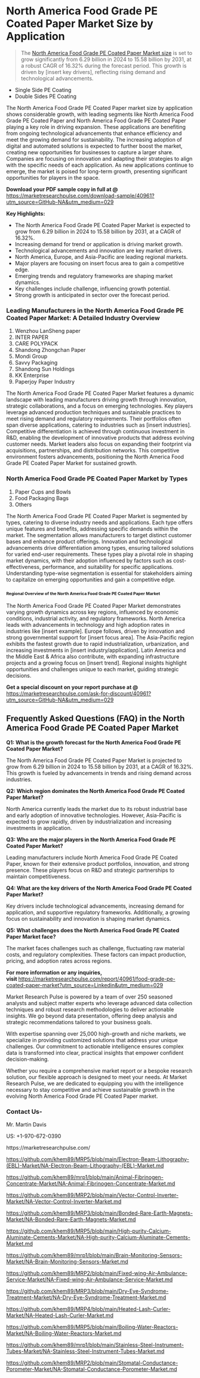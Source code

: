 <h1>North America Food Grade PE Coated Paper Market&nbsp;Size by Application</h1><blockquote><p>The <a href="https://marketresearchpulse.com/download-sample/40961?utm_source=GitHub-NA&amp;utm_medium=029">North America Food Grade PE Coated Paper Market size</a> is set to grow significantly from 6.29 billion in 2024 to 15.58 billion by 2031, at a robust CAGR of 16.32% during the forecast period. This growth is driven by [insert key drivers], reflecting rising demand and technological advancements.</p></blockquote><ul><li>Single Side PE Coating<li> Double Sides PE Coating</li></ul><p>The North America Food Grade PE Coated Paper market size by application shows considerable growth, with leading segments like North America Food Grade PE Coated Paper and North America Food Grade PE Coated Paper playing a key role in driving expansion. These applications are benefiting from ongoing technological advancements that enhance efficiency and meet the growing demand for sustainability. The increasing adoption of digital and automated solutions is expected to further boost the market, creating new opportunities for businesses to capture a larger share. Companies are focusing on innovation and adapting their strategies to align with the specific needs of each application. As new applications continue to emerge, the market is poised for long-term growth, presenting significant opportunities for players in the space.</p><p><strong>Download your PDF sample copy in full at @ </strong><a href="https://marketresearchpulse.com/download-sample/40961?utm_source=GitHub-NA&amp;utm_medium=029">https://marketresearchpulse.com/download-sample/40961?utm_source=GitHub-NA&amp;utm_medium=029</a></p><p><strong>Key Highlights: </strong></p><ul><li>The North America Food Grade PE Coated Paper Market is expected to grow from 6.29 billion in 2024 to 15.58 billion by 2031, at a CAGR of 16.32%.</li><li>Increasing demand for trend or application is driving market growth.</li><li>Technological advancements and innovation are key market drivers.</li><li>North America, Europe, and Asia-Pacific are leading regional markets.</li><li>Major players are focusing on insert focus area to gain a competitive edge.</li><li>Emerging trends and regulatory frameworks are shaping market dynamics.</li><li>Key challenges include challenge, influencing growth potential.</li><li>Strong growth is anticipated in sector over the forecast period.</li></ul><h3>Leading Manufacturers in the North America Food Grade PE Coated Paper Market: A Detailed Industry Overview</h3><ol><li>Wenzhou LanSheng paper</li><li>INTER PAPER</li><li>CARE POLYPACK</li><li>Shandong Zhongchan Paper</li><li>Mondi Group</li><li>Savvy Packaging</li><li>Shandong Sun Holdings</li><li>KK Enterprise</li><li>Paperjoy Paper Industry</li></ol><div class="flex max-w-full flex-col flex-grow"><div class="min-h-8 text-message flex w-full flex-col items-end gap-2 whitespace-normal break-words [.text-message+&amp;]:mt-5" dir="auto" data-message-author-role="assistant" data-message-id="fd8432e4-4910-450d-b182-61b7bfb0a01f" data-message-model-slug="gpt-4o"><div class="flex w-full flex-col gap-1 empty:hidden first:pt-[3px]"><div class="markdown prose w-full break-words dark:prose-invert light"><p>The North America Food Grade PE Coated Paper Market features a dynamic landscape with leading manufacturers driving growth through innovation, strategic collaborations, and a focus on emerging technologies. Key players leverage advanced production techniques and sustainable practices to meet rising demand and regulatory requirements. Their portfolios often span diverse applications, catering to industries such as [insert industries]. Competitive differentiation is achieved through continuous investment in R&amp;D, enabling the development of innovative products that address evolving customer needs. Market leaders also focus on expanding their footprint via acquisitions, partnerships, and distribution networks. This competitive environment fosters advancements, positioning the North America Food Grade PE Coated Paper Market for sustained growth.</p></div></div></div></div><h3>North America Food Grade PE Coated Paper Market by Types</h3><ol><li>Paper Cups and Bowls<li> Food Packaging Bags<li> Others</li></ol><div class="flex max-w-full flex-col flex-grow"><div class="min-h-8 text-message flex w-full flex-col items-end gap-2 whitespace-normal break-words [.text-message+&amp;]:mt-5" dir="auto" data-message-author-role="assistant" data-message-id="084470be-0bb7-4664-bddf-5156b4f41249" data-message-model-slug="gpt-4o-mini"><div class="flex w-full flex-col gap-1 empty:hidden first:pt-[3px]"><div class="markdown prose w-full break-words dark:prose-invert light"><p>The North America Food Grade PE Coated Paper Market is segmented by types, catering to diverse industry needs and applications. Each type offers unique features and benefits, addressing specific demands within the market. The segmentation allows manufacturers to target distinct customer bases and enhance product offerings. Innovation and technological advancements drive differentiation among types, ensuring tailored solutions for varied end-user requirements. These types play a pivotal role in shaping market dynamics, with their adoption influenced by factors such as cost-effectiveness, performance, and suitability for specific applications. Understanding type-wise segmentation is essential for stakeholders aiming to capitalize on emerging opportunities and gain a competitive edge.</p></div></div></div></div><h3><span style="font-size: 11px;">Regional Overview of the North America Food Grade PE Coated Paper Market</span></h3><div class="flex max-w-full flex-col flex-grow"><div class="min-h-8 text-message flex w-full flex-col items-end gap-2 whitespace-normal break-words [.text-message+&amp;]:mt-5" dir="auto" data-message-author-role="assistant" data-message-id="e9038762-ce64-4e30-91c9-9bd413514231" data-message-model-slug="gpt-4o-mini"><div class="flex w-full flex-col gap-1 empty:hidden first:pt-[3px]"><div class="markdown prose w-full break-words dark:prose-invert light"><p>The North America Food Grade PE Coated Paper Market demonstrates varying growth dynamics across key regions, influenced by economic conditions, industrial activity, and regulatory frameworks. North America leads with advancements in technology and high adoption rates in industries like [insert example]. Europe follows, driven by innovation and strong governmental support for [insert focus area]. The Asia-Pacific region exhibits the fastest growth due to rapid industrialization, urbanization, and increasing investments in [insert industry/application]. Latin America and the Middle East &amp; Africa also contribute, with expanding infrastructure projects and a growing focus on [insert trend]. Regional insights highlight opportunities and challenges unique to each market, guiding strategic decisions.</p></div></div></div></div><p><strong>Get a special discount on your report purchase at @ </strong><a href="https://marketresearchpulse.com/ask-for-discount/40961?utm_source=GitHub-NA&amp;utm_medium=029">https://marketresearchpulse.com/ask-for-discount/40961?utm_source=GitHub-NA&amp;utm_medium=029</a></p><h2>Frequently Asked Questions (FAQ) in the North America Food Grade PE Coated Paper Market</h2><p><strong>Q1: What is the growth forecast for the North America Food Grade PE Coated Paper Market?</strong></p><p>The North America Food Grade PE Coated Paper Market is projected to grow from 6.29 billion in 2024 to 15.58 billion by 2031, at a CAGR of 16.32%. This growth is fueled by advancements in trends and rising demand across industries.</p><p><strong>Q2: Which region dominates the North America Food Grade PE Coated Paper Market?</strong></p><p>North America currently leads the market due to its robust industrial base and early adoption of innovative technologies. However, Asia-Pacific is expected to grow rapidly, driven by industrialization and increasing investments in application.</p><p><strong>Q3: Who are the major players in the North America Food Grade PE Coated Paper Market?</strong></p><p>Leading manufacturers include North America Food Grade PE Coated Paper, known for their extensive product portfolios, innovation, and strong presence. These players focus on R&amp;D and strategic partnerships to maintain competitiveness.</p><p><strong>Q4: What are the key drivers of the North America Food Grade PE Coated Paper Market?</strong></p><p>Key drivers include technological advancements, increasing demand for application, and supportive regulatory frameworks. Additionally, a growing focus on sustainability and innovation is shaping market dynamics.</p><p><strong>Q5: What challenges does the North America Food Grade PE Coated Paper Market face?</strong></p><p>The market faces challenges such as challenge, fluctuating raw material costs, and regulatory complexities. These factors can impact production, pricing, and adoption rates across regions.</p><p><strong>For more information or any inquiries, visit&nbsp;</strong><a href="https://marketresearchpulse.com/report/40961/food-grade-pe-coated-paper-market?utm_source=Linkedin&utm_medium=029">https://marketresearchpulse.com/report/40961/food-grade-pe-coated-paper-market?utm_source=Linkedin&utm_medium=029</a></p><p>Market Research Pulse is powered by a team of over 250 seasoned analysts and subject matter experts who leverage advanced data collection techniques and robust research methodologies to deliver actionable insights. We go beyond data presentation, offering deep analysis and strategic recommendations tailored to your business goals.</p><p>With expertise spanning over 25,000 high-growth and niche markets, we specialize in providing customized solutions that address your unique challenges. Our commitment to actionable intelligence ensures complex data is transformed into clear, practical insights that empower confident decision-making.</p><p>Whether you require a comprehensive market report or a bespoke research solution, our flexible approach is designed to meet your needs. At Market Research Pulse, we are dedicated to equipping you with the intelligence necessary to stay competitive and achieve sustainable growth in the evolving North America Food Grade PE Coated Paper market.</p><h3><strong>Contact Us-</strong></h3><p>Mr. Martin Davis</p><p>US: +1-970-672-0390</p><p>https://marketresearchpulse.com/</p><p><a href="https://github.com/khem89/MRP5/blob/main/Electron-Beam-Lithography-(EBL)-Market/NA-Electron-Beam-Lithography-(EBL)-Market.md">https://github.com/khem89/MRP5/blob/main/Electron-Beam-Lithography-(EBL)-Market/NA-Electron-Beam-Lithography-(EBL)-Market.md</a></p><p><a href="https://github.com/khem89/mrp1/blob/main/Animal-Fibrinogen-Concentrate-Market/NA-Animal-Fibrinogen-Concentrate-Market.md">https://github.com/khem89/mrp1/blob/main/Animal-Fibrinogen-Concentrate-Market/NA-Animal-Fibrinogen-Concentrate-Market.md</a></p><p><a href="https://github.com/khem89/MRP2/blob/main/Vector-Control-Inverter-Market/NA-Vector-Control-Inverter-Market.md">https://github.com/khem89/MRP2/blob/main/Vector-Control-Inverter-Market/NA-Vector-Control-Inverter-Market.md</a></p><p><a href="https://github.com/khem89/MRP3/blob/main/Bonded-Rare-Earth-Magnets-Market/NA-Bonded-Rare-Earth-Magnets-Market.md">https://github.com/khem89/MRP3/blob/main/Bonded-Rare-Earth-Magnets-Market/NA-Bonded-Rare-Earth-Magnets-Market.md</a></p><p><a href="https://github.com/khem89/MRP5/blob/main/High-purity-Calcium-Aluminate-Cements-Market/NA-High-purity-Calcium-Aluminate-Cements-Market.md">https://github.com/khem89/MRP5/blob/main/High-purity-Calcium-Aluminate-Cements-Market/NA-High-purity-Calcium-Aluminate-Cements-Market.md</a></p><p><a href="https://github.com/khem89/mrp1/blob/main/Brain-Monitoring-Sensors-Market/NA-Brain-Monitoring-Sensors-Market.md">https://github.com/khem89/mrp1/blob/main/Brain-Monitoring-Sensors-Market/NA-Brain-Monitoring-Sensors-Market.md</a></p><p><a href="https://github.com/khem89/MRP2/blob/main/Fixed-wing-Air-Ambulance-Service-Market/NA-Fixed-wing-Air-Ambulance-Service-Market.md">https://github.com/khem89/MRP2/blob/main/Fixed-wing-Air-Ambulance-Service-Market/NA-Fixed-wing-Air-Ambulance-Service-Market.md</a></p><p><a href="https://github.com/khem89/MRP3/blob/main/Dry-Eye-Syndrome-Treatment-Market/NA-Dry-Eye-Syndrome-Treatment-Market.md">https://github.com/khem89/MRP3/blob/main/Dry-Eye-Syndrome-Treatment-Market/NA-Dry-Eye-Syndrome-Treatment-Market.md</a></p><p><a href="https://github.com/khem89/MRP4/blob/main/Heated-Lash-Curler-Market/NA-Heated-Lash-Curler-Market.md">https://github.com/khem89/MRP4/blob/main/Heated-Lash-Curler-Market/NA-Heated-Lash-Curler-Market.md</a></p><p><a href="https://github.com/khem89/MRP5/blob/main/Boiling-Water-Reactors-Market/NA-Boiling-Water-Reactors-Market.md">https://github.com/khem89/MRP5/blob/main/Boiling-Water-Reactors-Market/NA-Boiling-Water-Reactors-Market.md</a></p><p><a href="https://github.com/khem89/mrp1/blob/main/Stainless-Steel-Instrument-Tubes-Market/NA-Stainless-Steel-Instrument-Tubes-Market.md">https://github.com/khem89/mrp1/blob/main/Stainless-Steel-Instrument-Tubes-Market/NA-Stainless-Steel-Instrument-Tubes-Market.md</a></p><p><a href="https://github.com/khem89/MRP2/blob/main/Stomatal-Conductance-Porometer-Market/NA-Stomatal-Conductance-Porometer-Market.md">https://github.com/khem89/MRP2/blob/main/Stomatal-Conductance-Porometer-Market/NA-Stomatal-Conductance-Porometer-Market.md</a></p>
